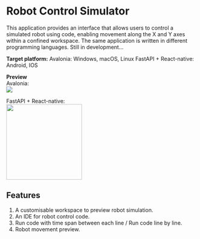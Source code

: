 # Robot Control Simulator
This application provides an interface that allows users to control a simulated robot using code, enabling movement along the X and Y axes within a confined workspace.
The same application is written in different programming languages.
Still in development...

**Target platform:** 
Avalonia: Windows, macOS, Linux
FastAPI + React-native: Android, IOS

**Preview**  
Avalonia:  
<img src="https://github.com/user-attachments/assets/0f669a13-7ff5-4dc6-8b15-270652fb2f6e">  

FastAPI + React-native:  
<img src="https://github.com/user-attachments/assets/876a0a95-39a1-480e-b885-11f1423c5571" width="200">

## Features
1. A customisable workspace to preview robot simulation.
2. An IDE for robot control code.
3. Run code with time span between each line / Run code line by line.
4. Robot movement preview.


